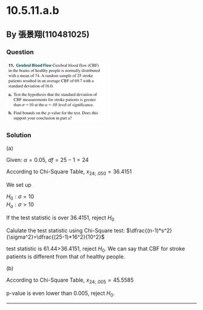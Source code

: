 # 10.5.11.a.b
## By 張景翔(110481025)
### Question
![image](https://github.com/HWTeng-Course/202402-Statistics/blob/main/431266539_641931994732252_4210933986014585461_n.jpg)
### Solution
(a)

Given: $\alpha = 0.05$, $df=25-1=24$

According to Chi-Square Table, $x_{24;.050} = 36.4151$

We set up

$H_0:{\sigma}=10$\
$H_a:{{\sigma}}>10$

If the test statistic is over 36.4151, reject $H_0$

Calulate the test statistic using Chi-Square test:
$\dfrac{(n-1)*s^2}{\sigma^2}=\dfrac{(25-1)*16^2}{10^2}$ 

test statistic is 61.44>36.4151, reject $H_0$.
We can say that CBF for stroke patients is different from that of healthy people.

(b)

According to Chi-Square Table, $x_{24;.005} = 45.5585$

p-value is even lower than 0.005, reject $H_0$. 



---
